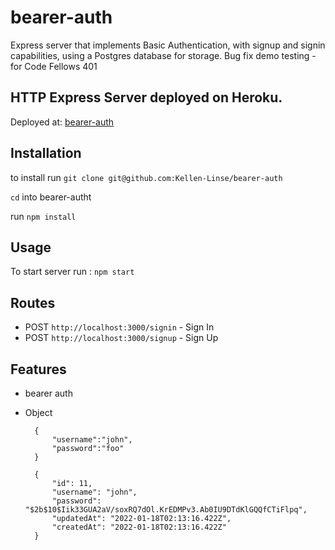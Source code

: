 # bearer-auth

Express server that implements Basic Authentication, with signup and signin capabilities, using a Postgres database for storage. Bug fix demo testing - for Code Fellows 401


## HTTP Express Server deployed on Heroku.

Deployed at: [bearer-auth](https://cf-bearer-auth.herokuapp.com/)

## Installation

to install run `git clone git@github.com:Kellen-Linse/bearer-auth`

`cd` into bearer-autht

run `npm install`

## Usage

To start server run : `npm start`



## Routes

* POST `http://localhost:3000/signin` - Sign In
* POST `http://localhost:3000/signup` - Sign Up
  
## Features

* bearer auth

* Object 

        {
            "username":"john",
            "password":"foo"
        }

        {
            "id": 11,
            "username": "john",
            "password": "$2b$10$Iik33GUA2aV/soxRQ7dOl.KrEDMPv3.Ab0IU9DTdKlGQQfCTiFlpq",
            "updatedAt": "2022-01-18T02:13:16.422Z",
            "createdAt": "2022-01-18T02:13:16.422Z"
        }